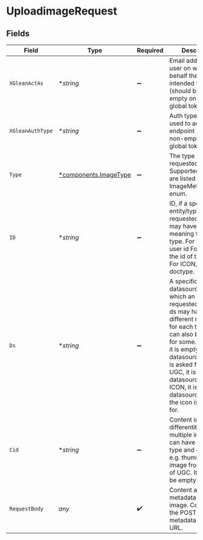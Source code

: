 # UploadimageRequest


## Fields

| Field                                                                                                                                                                                                                                                                                               | Type                                                                                                                                                                                                                                                                                                | Required                                                                                                                                                                                                                                                                                            | Description                                                                                                                                                                                                                                                                                         |
| --------------------------------------------------------------------------------------------------------------------------------------------------------------------------------------------------------------------------------------------------------------------------------------------------- | --------------------------------------------------------------------------------------------------------------------------------------------------------------------------------------------------------------------------------------------------------------------------------------------------- | --------------------------------------------------------------------------------------------------------------------------------------------------------------------------------------------------------------------------------------------------------------------------------------------------- | --------------------------------------------------------------------------------------------------------------------------------------------------------------------------------------------------------------------------------------------------------------------------------------------------- |
| `XGleanActAs`                                                                                                                                                                                                                                                                                       | **string*                                                                                                                                                                                                                                                                                           | :heavy_minus_sign:                                                                                                                                                                                                                                                                                  | Email address of a user on whose behalf the request is intended to be made (should be non-empty only for global tokens).                                                                                                                                                                            |
| `XGleanAuthType`                                                                                                                                                                                                                                                                                    | **string*                                                                                                                                                                                                                                                                                           | :heavy_minus_sign:                                                                                                                                                                                                                                                                                  | Auth type being used to access the endpoint (should be non-empty only for global tokens).                                                                                                                                                                                                           |
| `Type`                                                                                                                                                                                                                                                                                              | [*components.ImageType](../../models/components/imagetype.md)                                                                                                                                                                                                                                       | :heavy_minus_sign:                                                                                                                                                                                                                                                                                  | The type of image requested. Supported values are listed in ImageMetadata.type enum.                                                                                                                                                                                                                |
| `ID`                                                                                                                                                                                                                                                                                                | **string*                                                                                                                                                                                                                                                                                           | :heavy_minus_sign:                                                                                                                                                                                                                                                                                  | ID, if a specific entity/type is requested. The id may have different meaning for each type. For USER, it is user id For UGC, it is the id of the content For ICON, the doctype.                                                                                                                    |
| `Ds`                                                                                                                                                                                                                                                                                                | **string*                                                                                                                                                                                                                                                                                           | :heavy_minus_sign:                                                                                                                                                                                                                                                                                  | A specific datasource for which an image is requested for. The ds may have different meaning for each type and can also be empty for some. For USER, it is empty or datasource the icon is asked for. For UGC, it is the UGC datasource. For ICON, it is datasource instance the icon is asked for. |
| `Cid`                                                                                                                                                                                                                                                                                               | **string*                                                                                                                                                                                                                                                                                           | :heavy_minus_sign:                                                                                                                                                                                                                                                                                  | Content id to differentitate multiple images that can have the same type and datasource e.g. thumnail or image from content of UGC. It can also be empty.                                                                                                                                           |
| `RequestBody`                                                                                                                                                                                                                                                                                       | *any*                                                                                                                                                                                                                                                                                               | :heavy_check_mark:                                                                                                                                                                                                                                                                                  | Content and metadata for the image. Content is in the POST body, metadata is in the URL.                                                                                                                                                                                                            |